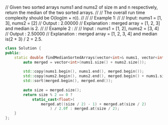 // Given two sorted arrays nums1 and nums2 of size m and n respectively, return the median of the two sorted arrays.
// 
// The overall run time complexity should be O(log(m + n)).
// 
// 
// Example 1:
// 
// Input: nums1 = [1, 3], nums2 = [2]
// Output : 2.00000
// Explanation : merged array = [1, 2, 3] and median is 2.
// 
// Example 2 :
// 
// Input : nums1 = [1, 2], nums2 = [3, 4]
// Output : 2.50000
// Explanation : merged array = [1, 2, 3, 4] and median is(2 + 3) / 2 = 2.5.
```cpp
class Solution {
public:
    static double findMedianSortedArrays(vector<int>& nums1, vector<int>& nums2) {
        auto merged = vector<int>(nums1.size() + nums2.size());
      
        std::copy(nums1.begin(), nums1.end(), merged.begin());
        std::copy(nums2.begin(), nums2.end(), merged.begin() + nums1.size());
        std::sort(merged.begin(), merged.end());
      
        auto size = merged.size();
        return size % 2 == 0 ?
            static_cast<float>(
                merged.at((size / 2) - 1) + merged.at(size / 2)
                    ) / 2.0f : merged.at(size / 2);
    }
};
```
